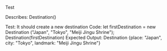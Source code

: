 Test

Describes: Destination()

Test: It should create a new destination
Code:
let firstDestination = new Destination ("Japan", "Tokyo", "Meiji Jingu Shrine");
Destination(firstDestination)
Expected Output: Destination {place: "Japan", city: "Tokyo", landmark: "Meiji Jingu Shrine"}